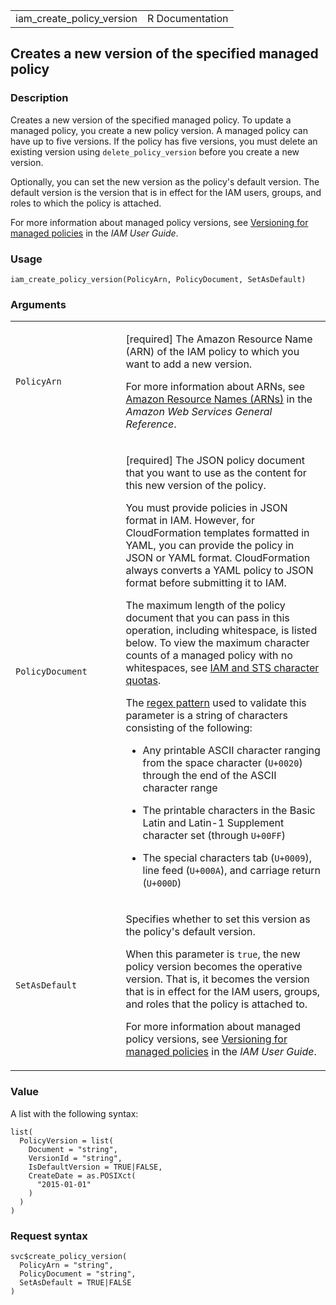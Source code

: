 <table style="width: 100%;">
<tbody>
<tr class="odd">
<td>iam_create_policy_version</td>
<td style="text-align: right;">R Documentation</td>
</tr>
</tbody>
</table>

## Creates a new version of the specified managed policy

### Description

Creates a new version of the specified managed policy. To update a
managed policy, you create a new policy version. A managed policy can
have up to five versions. If the policy has five versions, you must
delete an existing version using `delete_policy_version` before you
create a new version.

Optionally, you can set the new version as the policy's default version.
The default version is the version that is in effect for the IAM users,
groups, and roles to which the policy is attached.

For more information about managed policy versions, see [Versioning for
managed
policies](https://docs.aws.amazon.com/IAM/latest/UserGuide/access_policies_managed-versioning.html)
in the *IAM User Guide*.

### Usage

    iam_create_policy_version(PolicyArn, PolicyDocument, SetAsDefault)

### Arguments

<table>
<colgroup>
<col style="width: 35%" />
<col style="width: 65%" />
</colgroup>
<tbody>
<tr class="odd">
<td><code
id="iam_create_policy_version_:_PolicyArn">PolicyArn</code></td>
<td><p>[required] The Amazon Resource Name (ARN) of the IAM policy to
which you want to add a new version.</p>
<p>For more information about ARNs, see <a
href="https://docs.aws.amazon.com/IAM/latest/UserGuide/reference-arns.html">Amazon
Resource Names (ARNs)</a> in the <em>Amazon Web Services General
Reference</em>.</p></td>
</tr>
<tr class="even">
<td><code
id="iam_create_policy_version_:_PolicyDocument">PolicyDocument</code></td>
<td><p>[required] The JSON policy document that you want to use as the
content for this new version of the policy.</p>
<p>You must provide policies in JSON format in IAM. However, for
CloudFormation templates formatted in YAML, you can provide the policy
in JSON or YAML format. CloudFormation always converts a YAML policy to
JSON format before submitting it to IAM.</p>
<p>The maximum length of the policy document that you can pass in this
operation, including whitespace, is listed below. To view the maximum
character counts of a managed policy with no whitespaces, see <a
href="https://docs.aws.amazon.com/IAM/latest/UserGuide/reference_iam-quotas.html#reference_iam-quotas-entity-length">IAM
and STS character quotas</a>.</p>
<p>The <a href="https://en.wikipedia.org/wiki/Regex">regex pattern</a>
used to validate this parameter is a string of characters consisting of
the following:</p>
<ul>
<li><p>Any printable ASCII character ranging from the space character
(<code>U+0020</code>) through the end of the ASCII character
range</p></li>
<li><p>The printable characters in the Basic Latin and Latin-1
Supplement character set (through <code
style="white-space: pre;">⁠U+00FF⁠</code>)</p></li>
<li><p>The special characters tab (<code>U+0009</code>), line feed
(<code style="white-space: pre;">⁠U+000A⁠</code>), and carriage return
(<code style="white-space: pre;">⁠U+000D⁠</code>)</p></li>
</ul></td>
</tr>
<tr class="odd">
<td><code
id="iam_create_policy_version_:_SetAsDefault">SetAsDefault</code></td>
<td><p>Specifies whether to set this version as the policy's default
version.</p>
<p>When this parameter is <code>true</code>, the new policy version
becomes the operative version. That is, it becomes the version that is
in effect for the IAM users, groups, and roles that the policy is
attached to.</p>
<p>For more information about managed policy versions, see <a
href="https://docs.aws.amazon.com/IAM/latest/UserGuide/access_policies_managed-versioning.html">Versioning
for managed policies</a> in the <em>IAM User Guide</em>.</p></td>
</tr>
</tbody>
</table>

### Value

A list with the following syntax:

    list(
      PolicyVersion = list(
        Document = "string",
        VersionId = "string",
        IsDefaultVersion = TRUE|FALSE,
        CreateDate = as.POSIXct(
          "2015-01-01"
        )
      )
    )

### Request syntax

    svc$create_policy_version(
      PolicyArn = "string",
      PolicyDocument = "string",
      SetAsDefault = TRUE|FALSE
    )
